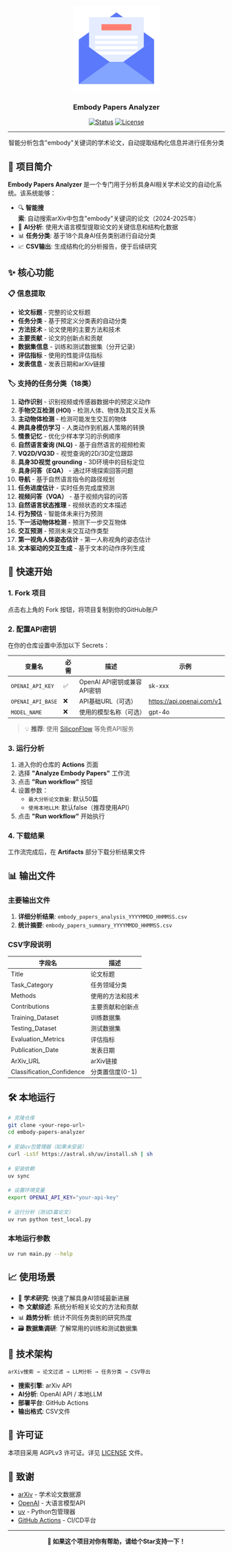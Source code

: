 <p align="center">
  <a href="" rel="noopener">
 <img width=200px height=200px src="assets/logo.svg" alt="logo"></a>
</p>

<h3 align="center">Embody Papers Analyzer</h3>

<div align="center">

  [![Status](https://img.shields.io/badge/status-active-success.svg)]()
  [![License](https://img.shields.io/github/license/TideDra/zotero-arxiv-daily)](/LICENSE)

</div>

---

<p align="center"> 智能分析包含"embody"关键词的学术论文，自动提取结构化信息并进行任务分类
    <br> 
</p>

## 🎯 项目简介

**Embody Papers Analyzer** 是一个专门用于分析具身AI相关学术论文的自动化系统。该系统能够：

- 🔍 **智能搜索**: 自动搜索arXiv中包含"embody"关键词的论文（2024-2025年）
- 🤖 **AI分析**: 使用大语言模型提取论文的关键信息和结构化数据
- 📊 **任务分类**: 基于18个具身AI任务类别进行自动分类
- 📈 **CSV输出**: 生成结构化的分析报告，便于后续研究

## ✨ 核心功能

### 📋 信息提取
- **论文标题** - 完整的论文标题
- **任务分类** - 基于预定义分类表的自动分类
- **方法技术** - 论文使用的主要方法和技术
- **主要贡献** - 论文的创新点和贡献
- **数据集信息** - 训练和测试数据集（分开记录）
- **评估指标** - 使用的性能评估指标
- **发表信息** - 发表日期和arXiv链接

### 🏷️ 支持的任务分类（18类）

1. **动作识别** - 识别视频或传感器数据中的预定义动作
2. **手物交互检测 (HOI)** - 检测人体、物体及其交互关系
3. **主动物体检测** - 检测可能发生交互的物体
4. **跨具身模仿学习** - 人类动作到机器人策略的转换
5. **情景记忆** - 优化少样本学习的示例顺序
6. **自然语言查询 (NLQ)** - 基于自然语言的视频检索
7. **VQ2D/VQ3D** - 视觉查询的2D/3D定位跟踪
8. **具身3D视觉 grounding** - 3D环境中的目标定位
9. **具身问答（EQA）** - 通过环境探索回答问题
10. **导航** - 基于自然语言指令的路径规划
11. **任务进度估计** - 实时任务完成度预测
12. **视频问答（VQA）** - 基于视频内容的问答
13. **自然语言状态推理** - 视频状态的文本描述
14. **行为预估** - 智能体未来行为预测
15. **下一活动物体检测** - 预测下一步交互物体
16. **交互预测** - 预测未来交互动作类型
17. **第一视角人体姿态估计** - 第一人称视角的姿态估计
18. **文本驱动的交互生成** - 基于文本的动作序列生成

## 🚀 快速开始

### 1. Fork 项目
点击右上角的 Fork 按钮，将项目复制到你的GitHub账户

### 2. 配置API密钥
在你的仓库设置中添加以下 Secrets：

| 变量名 | 必需 | 描述 | 示例 |
|--------|------|------|------|
| `OPENAI_API_KEY` | ✅ | OpenAI API密钥或兼容API密钥 | sk-xxx |
| `OPENAI_API_BASE` | ❌ | API基础URL（可选） | https://api.openai.com/v1 |
| `MODEL_NAME` | ❌ | 使用的模型名称（可选） | gpt-4o |

> 💡 **推荐**: 使用 [SiliconFlow](https://cloud.siliconflow.cn/) 等免费API服务

### 3. 运行分析
1. 进入你的仓库的 **Actions** 页面
2. 选择 **"Analyze Embody Papers"** 工作流
3. 点击 **"Run workflow"** 按钮
4. 设置参数：
   - `最大分析论文数量`: 默认50篇
   - `使用本地LLM`: 默认false（推荐使用API）
5. 点击 **"Run workflow"** 开始执行

### 4. 下载结果
工作流完成后，在 **Artifacts** 部分下载分析结果文件

## 📊 输出文件

### 主要输出文件
1. **详细分析结果**: `embody_papers_analysis_YYYYMMDD_HHMMSS.csv`
2. **统计摘要**: `embody_papers_summary_YYYYMMDD_HHMMSS.csv`

### CSV字段说明
| 字段名 | 描述 |
|--------|------|
| Title | 论文标题 |
| Task_Category | 任务领域分类 |
| Methods | 使用的方法和技术 |
| Contributions | 主要贡献和创新点 |
| Training_Dataset | 训练数据集 |
| Testing_Dataset | 测试数据集 |
| Evaluation_Metrics | 评估指标 |
| Publication_Date | 发表日期 |
| ArXiv_URL | arXiv链接 |
| Classification_Confidence | 分类置信度(0-1) |

## 🛠️ 本地运行

```bash
# 克隆仓库
git clone <your-repo-url>
cd embody-papers-analyzer

# 安装uv包管理器（如果未安装）
curl -LsSf https://astral.sh/uv/install.sh | sh

# 安装依赖
uv sync

# 设置环境变量
export OPENAI_API_KEY="your-api-key"

# 运行分析（测试3篇论文）
uv run python test_local.py
```

### 本地运行参数
```bash
uv run main.py --help
```

## 📈 使用场景

- 🔬 **学术研究**: 快速了解具身AI领域最新进展
- 📚 **文献综述**: 系统分析相关论文的方法和贡献  
- 📊 **趋势分析**: 统计不同任务类别的研究热度
- 🗃️ **数据集调研**: 了解常用的训练和测试数据集

## 🔧 技术架构

```
arXiv搜索 → 论文过滤 → LLM分析 → 任务分类 → CSV导出
```

- **搜索引擎**: arXiv API
- **AI分析**: OpenAI API / 本地LLM
- **部署平台**: GitHub Actions
- **输出格式**: CSV文件

## 📃 许可证

本项目采用 AGPLv3 许可证。详见 [LICENSE](LICENSE) 文件。

## 🙏 致谢

- [arXiv](https://arxiv.org/) - 学术论文数据源
- [OpenAI](https://openai.com/) - 大语言模型API
- [uv](https://github.com/astral-sh/uv) - Python包管理器
- [GitHub Actions](https://github.com/features/actions) - CI/CD平台

---

<p align="center">
  <strong>🌟 如果这个项目对你有帮助，请给个Star支持一下！</strong>
</p>
